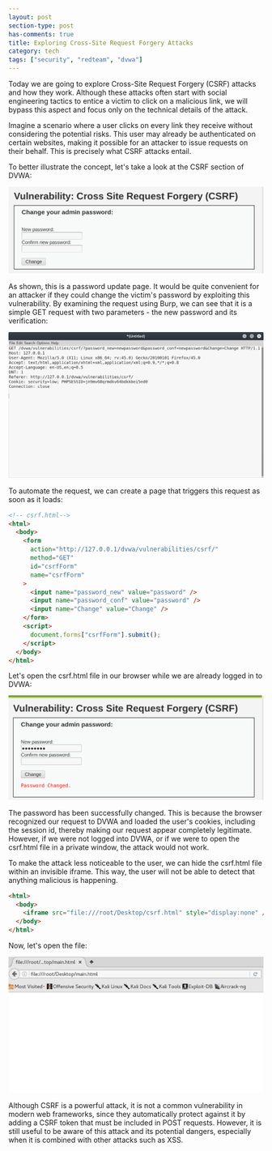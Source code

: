 ```yaml
---
layout: post
section-type: post
has-comments: true
title: Exploring Cross-Site Request Forgery Attacks
category: tech
tags: ["security", "redteam", "dvwa"]
---
```


Today we are going to explore Cross-Site Request Forgery (CSRF) attacks and how
they work. Although these attacks often start with social engineering tactics to
entice a victim to click on a malicious link, we will bypass this aspect and
focus only on the technical details of the attack.

Imagine a scenario where a user clicks on every link they receive without
considering the potential risks. This user may already be authenticated on
certain websites, making it possible for an attacker to issue requests on their
behalf. This is precisely what CSRF attacks entail.

To better illustrate the concept, let's take a look at the CSRF section of DVWA:

![csrf](/img/posts/csrf/csrf-0.png)

As shown, this is a password update page. It would be quite convenient for an
attacker if they could change the victim's password by exploiting this
vulnerability. By examining the request using Burp, we can see that it is a
simple GET request with two parameters - the new password and its verification:

![csrf](/img/posts/csrf/csrf-1.png)

To automate the request, we can create a page that triggers this request as soon
as it loads:

```html
<!-- csrf.html-->
<html>
  <body>
    <form
      action="http://127.0.0.1/dvwa/vulnerabilities/csrf/"
      method="GET"
      id="csrfForm"
      name="csrfForm"
    >
      <input name="password_new" value="password" />
      <input name="password_conf" value="password" />
      <input name="Change" value="Change" />
    </form>
    <script>
      document.forms["csrfForm"].submit();
    </script>
  </body>
</html>
```

Let's open the csrf.html file in our browser while we are already logged in to
DVWA:

![csrf](/img/posts/csrf/csrf-2.png)

The password has been successfully changed. This is because the browser
recognized our request to DVWA and loaded the user's cookies, including the
session id, thereby making our request appear completely legitimate. However, if
we were not logged into DVWA, or if we were to open the csrf.html file in a
private window, the attack would not work.

To make the attack less noticeable to the user, we can hide the csrf.html file
within an invisible iframe. This way, the user will not be able to detect that
anything malicious is happening.

```html
<html>
  <body>
    <iframe src="file:///root/Desktop/csrf.html" style="display:none" />
  </body>
</html>
```

Now, let's open the file:

![csrf](/img/posts/csrf/csrf-3.png)

Although CSRF is a powerful attack, it is not a common vulnerability in modern
web frameworks, since they automatically protect against it by adding a CSRF
token that must be included in POST requests. However, it is still useful to be
aware of this attack and its potential dangers, especially when it is combined
with other attacks such as XSS.
